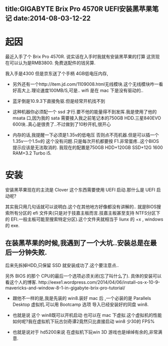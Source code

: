 title:GIGABYTE Brix Pro 4570R UEFI安装黑苹果笔记
date:2014-08-03-12-22
---
<h1>起因</h1>

<p>最近入手了个 Brix Pro 4570R. 说实话在入手时我就有安装黑苹果的打算 这货现在可以认为是RMB3800. 免费送配件的钱另算.</p>

<p>我入手是4300 但是京东送了个手柄 4GB低电压内存,</p>

<ul>
<li><p>另外还有一个http://item.jd.com/1109008.html无线模块.这个无线模块咋一看好高大上.理论速度100MB/S,可是.. wifi 是在 mac 下是没有驱动的..</p></li>
<li><p>蓝牙倒是10.9.3下直接免驱.但是经常开机找不到</p></li>
<li><p>这种机器你必须配一个 ssd 才行.要不他的能量得不到发挥.我是使用了他的 msata 口,因为我的 sata 需要接入我之前笔记本的750GB HDD.三星840EVO 600块..真心是很贵了..不过做到了10秒开机,很开心</p></li>
<li><p>内存的话,我提醒一下必须是1.35v的低电压 否则点不亮机器.但是可以插一个1.35v一个1.5v的 这个没有问题.只是每次开机都要按 F1.非常蛋疼..这个BIOS提示应该是无法取消的. 我现在的配置是750GB HDD+120GB SSD+12G 1600 RAM+3.2 Turbo i5.</p></li>
</ul>

<h1>安装</h1>

<p>安装黑苹果现在的主流是 Clover 这个东西需要使用 UEFI 启动.那什么是 UEFI 启动呢?</p>

<p>其实我只用几句话就可以说明白.这个在其他地方好像都没有讲解的.. 就是BIOS搜索所有分区的 efi 文件夹(只是对于技嘉主板而言.技嘉主板甚至支持 NTFS分区下的 EFI.一般主板可能至搜索特定分区).这个文件夹就相当于 liunx 的 +x , windows 的 exe.</p>

<!--more-->

<h2>在装黑苹果的时候,我遇到了一个大坑..安装总是在最后一分钟失败.</h2>

<p>后来先拆掉HDD,只保留 SSD 就安装成功了.这个要注意点..</p>

<p>另外 BIOS 的那个 CPU的最后一个选项必须关闭(忘了叫什么了). 具体的安装可以看这个人的博客. http://eexe1.wordpress.com/2014/04/06/install-os-x-10-9-mavericks-and-window-8-1-in-gigabyte-brix-pro-tutorial/</p>

<ul>
<li><p>跟他不一样的是,我是先装的 win8.装好 mac 后 ,一个必装的是 Parallels Desktop 虚拟机.可以用 Bootcamp 选项 导入已经安装好的同盘 win8.</p></li>
<li><p>也就是说 这个 win8既可以开机启动 也可以在 mac 下虚拟.这个虚拟机的性能如何呢?我在虚拟机下玩古剑奇谭2竟然只比直接启动 win8 少30的 FPS%</p></li>
<li><p>也就是说对于 hd5200来说 在虚拟机下玩win 3D 游戏也是绰绰有余的,非常满意.</p></li>
</ul>

